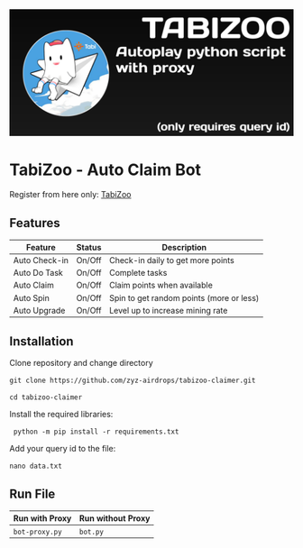<div align="center">
  <img src="20241017_225354.jpg">
</div>

# TabiZoo - Auto Claim Bot

Register from here only: [TabiZoo](https://t.me/tabizoobot/tabizoo?startapp=5760224255)

## Features

| Feature       | Status | Description                              |
| ------------- | ------ | ---------------------------------------- |
| Auto Check-in | On/Off | Check-in daily to get more points        |
| Auto Do Task  | On/Off | Complete tasks                           |
| Auto Claim    | On/Off | Claim points when available              |
| Auto Spin     | On/Off | Spin to get random points (more or less) |
| Auto Upgrade  | On/Off | Level up to increase mining rate         |

## Installation

Clone repository and change directory 

```
git clone https://github.com/zyz-airdrops/tabizoo-claimer.git
```
```
cd tabizoo-claimer
```
Install the required libraries:

```
 python -m pip install -r requirements.txt
```
Add your query id to the file:
```
nano data.txt
```

## Run File

| Run with Proxy                   | Run without Proxy   |
| -------------------------------- | ------------------- |
| `bot-proxy.py` | `bot.py`|
